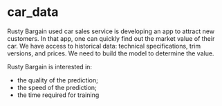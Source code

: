 # car_data

Rusty Bargain used car sales service is developing an app to attract new customers. In that app, one can quickly find out the market value of their car. We have access to historical data: technical specifications, trim versions, and prices. We need to build the model to determine the value. 

Rusty Bargain is interested in:

- the quality of the prediction;
- the speed of the prediction;
- the time required for training
